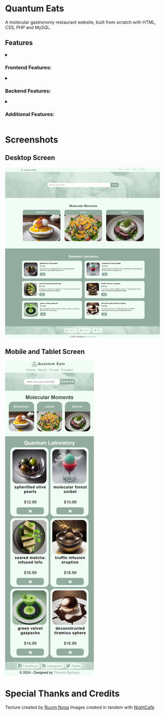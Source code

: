 # Quantum Eats
A molecular gastronomy restaurant website, built from scratch with HTML, CSS, PHP and MySQL.

## Features
<details>
<summary> <h3>Frontend Features:</h3></summary>
<br>
<p><b>Interactive Menu:</b> Explore a curated menu of molecular gastronomy dishes, each with detailed descriptions and images.</p>
<p><b>Order Placement:</b> Easily navigate through the menu to select and place orders for your desired dishes.</p>
<p><b>Dynamic Navigation:</b> Seamless navigation between different food items, categories, and sections of the website.</p>
</details>

<details>
<summary><h3>Backend Features:</h3></summary>
<br>
  <p><b>Admin Management:</b> Add and delete admin users to manage website operations securely.</p>
  <p><b>Order Management:</b> View, manage, and track orders placed by customers in real time.
Update order statuses to keep customers informed about their order progress.</p>
  <p><b>Menu Management:</b> Add, update, and delete menu items with ease, allowing for flexibility in showcasing culinary creations. Organize menu items into categories for better navigation and presentation.</p>
  <p><b>Authentication:</b> Secure login system for admin users to access backend functionalities and perform administrative tasks.</p>
</details>


<details>
<summary><h3>Additional Features:</h3></summary>
<br>
  <p><b>Data Persistence:</b> Utilize databases to store and retrieve information about menu items, orders, and admin users for seamless data management.</p>
  <p><b>User-Friendly Interface:</b> Intuitive and responsive user interface design for both frontend and backend, ensuring a pleasant browsing and administrative experience.</p>
  <p><b>Customization Options:</b> Tailor the website's appearance and functionality according to your restaurant's branding and requirements.</p>
  <p><b>Security Measures:</b> Implement security measures to protect sensitive information and prevent unauthorized access to administrative features.</p>
  <p><b>Scalability:</b> Designed with scalability in mind, allowing for future enhancements and expansions as your restaurant grows.</p>
</details>


# Screenshots
## Desktop Screen
![Homepage](screenshots/quantum-eats-desktop-homepage.png)
## Mobile and Tablet Screen
![Homepage](screenshots/quantum-eats-mobile-homepage.png)

# Special Thanks and Credits
<!-- Search Background -->
Texture created by [Ruvim Noga](https://unsplash.com/photos/blue-red-and-black-smoke-digital-wallpaper-pazM9TQJ2Ck)
Images created in tandem with [NightCafe](https://creator.nightcafe.studio/studio?gad_source=1&gclid=Cj0KCQiAkeSsBhDUARIsAK3tiefTHhVQ8K37DRBvgTOkNnGutCEnVwfhuzfUbjuPM8Z5NQLk45NXoosaAozNEALw_wcB)
  
  <!-- 
  Front End
  http://localhost/Quantum-Eats/index.html
  Back End
  http://localhost/Quantum-Eats/admin/ 
   -->
